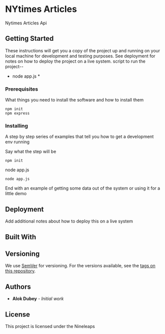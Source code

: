 
# NYtimes Articles

Nytimes Articles Api 

## Getting Started

These instructions will get you a copy of the project up and running on your local machine for development and testing purposes. See deployment for notes on how to deploy the project on a live system.
script to run the project--
* node app.js *

### Prerequisites

What things you need to install the software and how to install them

```
npm init
npm express
```

### Installing

A step by step series of examples that tell you how to get a development env running

Say what the step will be

```
npm init
```

node app.js

```
node app.js
```

End with an example of getting some data out of the system or using it for a little demo

<!-- ## Running the tests

Explain how to run the automated tests for this system

### Break down into end to end tests

Explain what these tests test and why

```
Give an example
``` -->

<!-- ### And coding style tests

Explain what these tests test and why

```
Give an example
``` -->

## Deployment

Add additional notes about how to deploy this on a live system

## Built With
<!-- 
* [Dropwizard](http://www.dropwizard.io/1.0.2/docs/) - The web framework used
* [Maven](https://maven.apache.org/) - Dependency Management
* [ROME](https://rometools.github.io/rome/) - Used to generate RSS Feeds -->



## Versioning

We use [SemVer](http://semver.org/) for versioning. For the versions available, see the [tags on this repository](https://github.com/your/project/tags). 

## Authors

 * **Alok Dubey** - *Initial work* 
 <!--[PurpleBooth](https://github.com/PurpleBooth)

See also the list of [contributors](https://github.com/your/project/contributors) who participated in this project. -->

## License

This project is licensed under the Nineleaps  




